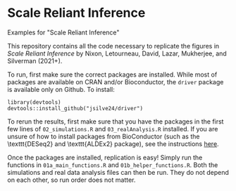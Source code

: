 # Scale Reliant Inference
Examples for "Scale Reliant Inference"

This repository contains all the code necessary to replicate the figures in *Scale Reliant Inference* by Nixon, Letourneau, David, Lazar, Mukherjee, and Silverman (2021+).

To run, first make sure the correct packages are installed. While most of packages are available on CRAN and/or Bioconductor, the `driver` package is available only on Github. To install:

```{r}
library(devtools)
devtools::install_github("jsilve24/driver")
```

To rerun the results, first make sure that you have the packages in the first few lines of  `02_simulations.R` and `03_realAnalysis.R` installed. If you are unsure of how to install packages from BioConductor (such as the \texttt{DESeq2} and \texttt{ALDEx2} package), see the instructions [here](https://www.bioconductor.org/install/).

Once the packages are installed, replication is easy! Simply run the functions in `01a_main_functions.R` and `01b_helper_functions.R`. Both the simulations and real data analysis files can then be run. They do not depend on each other, so run order does not matter.
